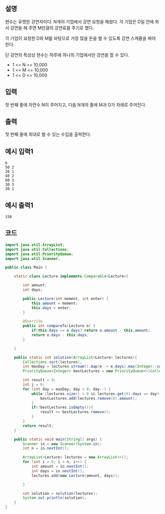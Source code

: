 ## 설명
현수는 유명한 강연자이다. N개이 기업에서 강연 요청을 해왔다. 각 기업은 D일 안에 와서 강연을 해 주면 M만큼의 강연료를 주기로 했다.

각 기업이 요청한 D와 M를 바탕으로 가장 많을 돈을 벌 수 있도록 강연 스케쥴을 짜야 한다.

단 강연의 특성상 현수는 하루에 하나의 기업에서만 강연을 할 수 있다.

* 1 <= N <= 10,000
* 1 <= M <= 10,000
* 1 <= D <= 10,000

## 입력
첫 번째 줄에 자연수 N이 주어지고, 다음 N개의 줄에 M과 D가 차례로 주어진다.

## 출력
첫 번째 줄에 최대로 벌 수 있는 수입을 출력한다.

## 예시 입력1
```
6
50 2
20 1
40 2
60 3
30 3
30 1
```

## 예시 출력1
```
150
```

## 코드
```java
import java.util.ArrayList;
import java.util.Collections;
import java.util.PriorityQueue;
import java.util.Scanner;

public class Main {

    static class Lecture implements Comparable<Lecture>{

        int amount;
        int days;

        public Lecture(int moment, int enter) {
            this.amount = moment;
            this.days = enter;
        }

        @Override
        public int compareTo(Lecture o) {
            if(this.days == o.days) return o.amount - this.amount;
            return o.days - this.days;
        }

    }

    public static int solution(ArrayList<Lecture> lectures){
        Collections.sort(lectures);
        int maxDay = lectures.stream().map(e -> e.days).max(Integer::compareTo).orElse(0);
        PriorityQueue<Integer> bestLectures = new PriorityQueue<>(Collections.reverseOrder());

        int result = 0;
        int j = 0;
        for (int day = maxDay; day > 0; day--) {
            while (lectures.size() > 0 && lectures.get(0).days == day){
                bestLectures.add(lectures.remove(0).amount);
            }
            if(!bestLectures.isEmpty()){
                result += bestLectures.remove();
            }
        }
        return result;
    }

    public static void main(String[] args) {
        Scanner in = new Scanner(System.in);
        int n = in.nextInt();

        ArrayList<Lecture> lectures = new ArrayList<>();
        for (int i = 0; i < n; i++) {
            int amount = in.nextInt();
            int days = in.nextInt();
            lectures.add(new Lecture(amount, days));

        }

        int solution = solution(lectures);
        System.out.println(solution);
    }
}
```